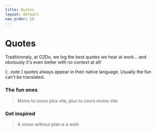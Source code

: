 ```yaml
---
title: Quotes
layout: default
nav_order: 10
---
```


# Quotes

Traditionnaly, at O2Do, we log the best quotes we hear at work... and obviously it's even better with no context at all! 

{: .note }
quotes always appear in their native language.  Usually the fun can't be translated. 

### The fun ones

> Moins tu cours plus vite, plus tu cours moins vite. 

### Get inspired

> A vision without plan is a wish
